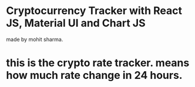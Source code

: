# Cryptocurrency Tracker with React JS, Material UI and Chart JS

made by mohit sharma.

# this is the crypto rate tracker. means how much rate change in 24 hours. 